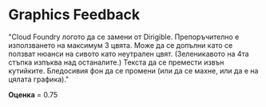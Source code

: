 # Graphics Feedback #
"Cloud Foundry логото да се замени от Dirigible.
Препоръчително е използването на максимум 3 цвята. Може да се допълни като се ползват нюанси на сивото като неутрален цвят. (Зеленикавото на 4та стъпка изпъква над останалите.)
Текста да се премести извън кутийките.
Бледосивия фон да се промени (или да се махне, или да е на цялата графика)."

**Оценка** = 0.75

